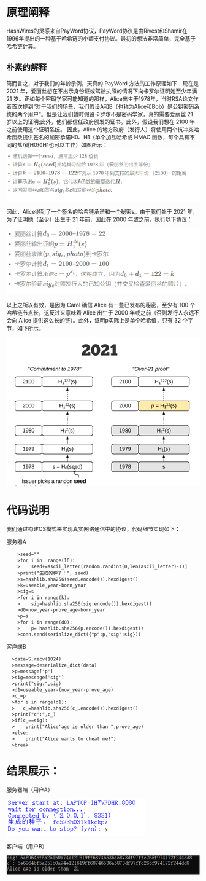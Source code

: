 # 原理阐释
HashWires的灵感来自PayWord协议，PayWord协议是由Rivest和Shamir在1996年提出的一种基于哈希链的小额支付协议。最初的想法非常简单，完全基于哈希链计算。
## 朴素的解释
简而言之，对于我们的年龄示例，天真的 PayWord 方法的工作原理如下：现在是 2021 年，爱丽丝想在不出示身份证或驾驶执照的情况下向卡罗尔证明她至少年满 21 岁。正如每个密码学家可能知道的那样，Alice出生于1978年，当时RSA论文作者首次提到“对于我们的场景，我们假设A和B（也称为Alice和Bob）是公钥密码系统的两个用户”。但是让我们暂时假设卡罗尔不是密码学家，真的需要爱丽丝 21 岁以上的证明;此外，他们都信任政府颁发的证书。此外，假设我们想在 2100 年之前使用这个证明系统。 因此，Alice 的地方政府（发行人）将使用两个抗冲突哈希函数提供签名的加密承诺H0、H1（单个加盐哈希或 HMAC 函数，每个具有不同的盐/键H0和H1也可以工作）如图所示：  
![enter image description here](1.png)

因此，Alice得到了一个签名的哈希链承诺和一个秘密s。由于我们处于 2021 年，为了证明她（至少）出生于 21 年前，因此在 2000 年或之前，执行以下协议：  

![enter image description here](2.png)

以上之所以有效，是因为 Carol 确信 Alice 有一些已发布的秘密，至少有 100 个哈希链节点长，这反过来意味着 Alice 出生于 2000 年或之前（否则发行人永远不会向 Alice 提供这么长的链）。此外，证明p实际上是单个哈希值，只有 32 个字节，如下所示。

![enter image description here](3.png)

# 代码说明
我们通过构建CS模式来实现真实网络通信中的协议，代码细节实现如下：

服务器A
       
        >seed=""
        >for i in  range(16):
        >    seed+=ascii_letter[random.randint(0,len(ascii_letter)-1)]
        >print("生成的种子：", seed)
        >s=hashlib.sha256(seed.encode()).hexdigest()
        >k=useable_year-born_year
        >sig=s
        >for i in range(k):
        >    sig=hashlib.sha256(sig.encode()).hexdigest()
        >d0=now_year-prove_age-born_year
        >p=s
        >for i in range(d0):
        >    p= hashlib.sha256(p.encode()).hexdigest()
        >conn.send(serialize_dict({"p":p,"sig":sig})) 
客户端B
    
      >data=S.recv(1024)
      >message=deserialize_dict(data)
      >p=message['p']
      >sig=message['sig']
      >print("sig:",sig)
      >d1=useable_year-(now_year-prove_age)
      >c_=p
      >for i in range(d1):
      >   c_=hashlib.sha256(c_.encode()).hexdigest()
      >print("c':",c_)
      >if(c_==sig):
      >    print("Alice'age is older than ",prove_age)
      >else:
      >    print("Alice wants to cheat me!")
      >break
     
      
#  结果展示：

服务器端（用户A）

![](Alice.png)

客户端（用户B）

![](Bob.png)








